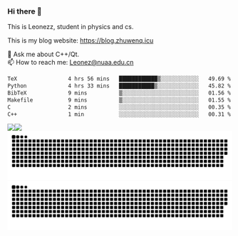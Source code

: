 ### Hi there 👋

<!--
**Leonezz/Leonezz** is a ✨ _special_ ✨ repository because its `README.md` (this file) appears on your GitHub profile.

Here are some ideas to get you started:

-->

This is Leonezz, student in physics and cs.

This is my blog website: https://blog.zhuwenq.icu

💬 Ask me about C++/Qt. \
📫 How to reach me: Leonez@nuaa.edu.cn

<!--START_SECTION:waka-->

```text
TeX                4 hrs 56 mins   ████████████▒░░░░░░░░░░░░   49.69 %
Python             4 hrs 33 mins   ███████████▒░░░░░░░░░░░░░   45.82 %
BibTeX             9 mins          ▒░░░░░░░░░░░░░░░░░░░░░░░░   01.56 %
Makefile           9 mins          ▒░░░░░░░░░░░░░░░░░░░░░░░░   01.55 %
C                  2 mins          ░░░░░░░░░░░░░░░░░░░░░░░░░   00.35 %
C++                1 min           ░░░░░░░░░░░░░░░░░░░░░░░░░   00.31 %
```

<!--END_SECTION:waka-->

<img align="left" src="https://github-readme-stats.vercel.app/api?username=Leonezz&count_private=true&show_icons=true&include_all_commits=true&theme=vue"/>
<img align="left" src="https://github-readme-stats.vercel.app/api/top-langs/?username=Leonezz&hide=TeX&layout=compact&theme=vue"/>

![GitHub Snake Light](https://raw.githubusercontent.com/Leonezz/Leonezz/output/github-contribution-grid-snake-light.svg#gh-light-mode-only)![GitHub Snake dark](https://raw.githubusercontent.com/Leonezz/Leonezz/output/github-contribution-grid-snake-dark.svg#gh-dark-mode-only)

